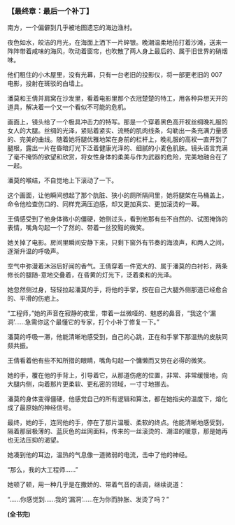 ﻿### **【最终章：最后一个补丁】**

南方，一个偏僻到几乎被地图遗忘的海边渔村。

夜色如水，皎洁的月光，在海面上洒下一片碎银。晚潮温柔地拍打着沙滩，送来一阵阵带着咸味的海风，吹动着窗帘，也吹散了两人身上最后的、属于旧世界的硝烟味。

他们租住的小木屋里，没有光幕，只有一台老旧的投影仪，将一部更老旧的 007 电影，投射在斑驳的白墙上。

潘莫和王倩并肩窝在沙发里，看着电影里那个衣冠楚楚的特工，用各种异想天开的道具，解决着一个又一个看似不可能的危机。

画面上，镜头给了一个极具冲击力的特写。那是一个穿着黑色高开衩丝绸晚礼服的女人的大腿。丝绸的光泽，紧贴着紧实、流畅的肌肉线条，勾勒出一条充满力量感的、完美的曲线。随着她将腿优雅地架在身前的栏杆上，晚礼服的高衩一直开到了腿根，露出一片在昏暗灯光下泛着健康光泽的、细腻的小麦色肌肤。镜头语言充满了毫不掩饰的欲望和欣赏，将女性身体的柔美与作为武器的危险，完美地融合在了一起。

潘莫的喉结，不自觉地上下滚动了一下。

这个画面，让他瞬间想起了那个肮脏、狭小的厕所隔间里，她将腿架在马桶盖上，命令他检查伤口的、同样充满压迫感，却又更加真实、更加滚烫的一幕。

王倩感受到了他身体微小的僵硬，她侧过头，看到他那有些不自然的、试图掩饰的表情，嘴角勾起一个了然的、带着一丝狡黠的微笑。

她关掉了电影。房间里瞬间安静下来，只剩下窗外有节奏的海浪声，和两人之间，逐渐升温的呼吸声。

空气中弥漫着沐浴后好闻的香气。王倩穿着一件宽大的、属于潘莫的白衬衫，两条修长的腿随-意地交叠着，在昏黄的灯光下，泛着柔和的光泽。

她忽然侧过身，轻轻拉起潘莫的手，将他的手掌，按在自己大腿外侧那道已经愈合的、平滑的伤疤上。

“工程师，”她的声音在寂静的夜里，带着一丝微哑的、魅惑的鼻音，“我这个‘漏洞’……急需你这个最懂它的专家，打个小补丁修复一下。”

潘莫的呼吸一滞，他能清晰地感受到，自己的心跳，正在和手掌下那温热的皮肤同频共振。

王倩看着他有些不知所措的眼睛，嘴角勾起一个慵懒而又势在必得的微笑。

她的手，覆在他的手背上，引导着它，从那道伤疤的位置，非常、非常缓慢地，向大腿内侧，向着那片更柔软、更私密的领域，一寸寸地挪去。

潘莫的身体变得僵硬，他感觉自己的所有逻辑和算法，都在她指尖的温度下，熔化成了最原始的神经信号。

最终，她的手，连同他的手，停在了那片温暖、柔软的终点。他能清晰地感受到，隔着那层极薄的、蓝灰色的丝网面料，传来的一丝滚烫的、潮湿的暖意，那是她再也无法压抑的渴望。

她凑到他的耳边，温热的气息像一道微弱的电流，击中了他的神经。

“那么，我的大工程师……”

她顿了顿，用一种几乎是在撒娇的、带着气音的语调，继续说道：

“……你感觉到……我的‘漏洞’……在为你而肿胀、发烫了吗？”

**(全书完)**
